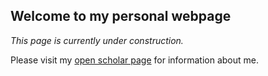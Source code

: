 ## Welcome to my personal webpage

_This page is currently under construction._

Please visit my [open scholar page](https://scholar.princeton.edu/steve/home) for information about me.
